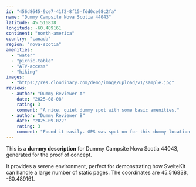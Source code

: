 ```yaml
---
id: "456d8645-9ce7-41f2-8f15-fdd0ce08c2fa"
name: "Dummy Campsite Nova Scotia 44043"
latitude: 45.516838
longitude: -60.489161
continent: "north-america"
country: "canada"
region: "nova-scotia"
amenities:
  - "water"
  - "picnic-table"
  - "ATV-access"
  - "hiking"
images:
  - "https://res.cloudinary.com/demo/image/upload/v1/sample.jpg"
reviews:
  - author: "Dummy Reviewer A"
    date: "2025-08-08"
    rating: 3
    comment: "A nice, quiet dummy spot with some basic amenities."
  - author: "Dummy Reviewer B"
    date: "2025-09-022"
    rating: 3
    comment: "Found it easily. GPS was spot on for this dummy location."
---
```


This is a **dummy description** for Dummy Campsite Nova Scotia 44043, generated for the proof of concept.

It provides a serene environment, perfect for demonstrating how SvelteKit can handle a large number of static pages. The coordinates are 45.516838, -60.489161.
